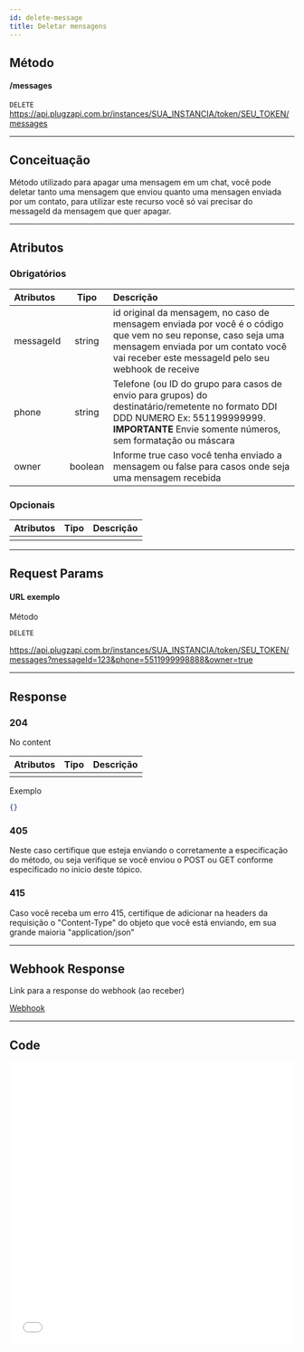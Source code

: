 ```yaml
---
id: delete-message
title: Deletar mensagens
---
```


## Método

#### /messages

`DELETE` https://api.plugzapi.com.br/instances/SUA_INSTANCIA/token/SEU_TOKEN/messages

---

## Conceituação

Método utilizado para apagar uma mensagem em um chat, você pode deletar tanto uma mensagem que enviou quanto uma mensagen enviada por um contato, para utilizar este recurso você só vai precisar do messageId da mensagem que quer apagar.

---

## Atributos

### Obrigatórios

| Atributos | Tipo | Descrição |
| :-- | :-: | :-- |
| messageId | string | id original da mensagem, no caso de mensagem enviada por você é o código que vem no seu reponse, caso seja uma mensagem enviada por um contato você vai receber este messageId pelo seu webhook de receive |
| phone | string | Telefone (ou ID do grupo para casos de envio para grupos) do destinatário/remetente no formato DDI DDD NUMERO Ex: 551199999999. **IMPORTANTE** Envie somente números, sem formatação ou máscara |
| owner | boolean | Informe true caso você tenha enviado a mensagem ou false para casos onde seja uma mensagem recebida |

### Opcionais

| Atributos | Tipo | Descrição |
| :-------- | :--: | :-------- |
|           |      |           |

---

## Request Params

#### URL exemplo

Método

`DELETE`

https://api.plugzapi.com.br/instances/SUA_INSTANCIA/token/SEU_TOKEN/messages?messageId=123&phone=5511999998888&owner=true

---

## Response

### 204

No content

| Atributos | Tipo | Descrição |
| :-------- | :--- | :-------- |
|           |      |           |

Exemplo

```json
{}
```

### 405

Neste caso certifique que esteja enviando o corretamente a especificação do método, ou seja verifique se você enviou o POST ou GET conforme especificado no inicio deste tópico.

### 415

Caso você receba um erro 415, certifique de adicionar na headers da requisição o "Content-Type" do objeto que você está enviando, em sua grande maioria "application/json"

---

## Webhook Response

Link para a response do webhook (ao receber)

[Webhook](../webhooks/on-message-received#response)

---

## Code

<iframe src="//api.apiembed.com/?source=https://raw.githubusercontent.com/Plug-Zapi/plug-zapi-docs/master/json-examples/delete-message.json&targets=all" frameborder="0" scrolling="no" width="100%" height="500px" seamless></iframe>
